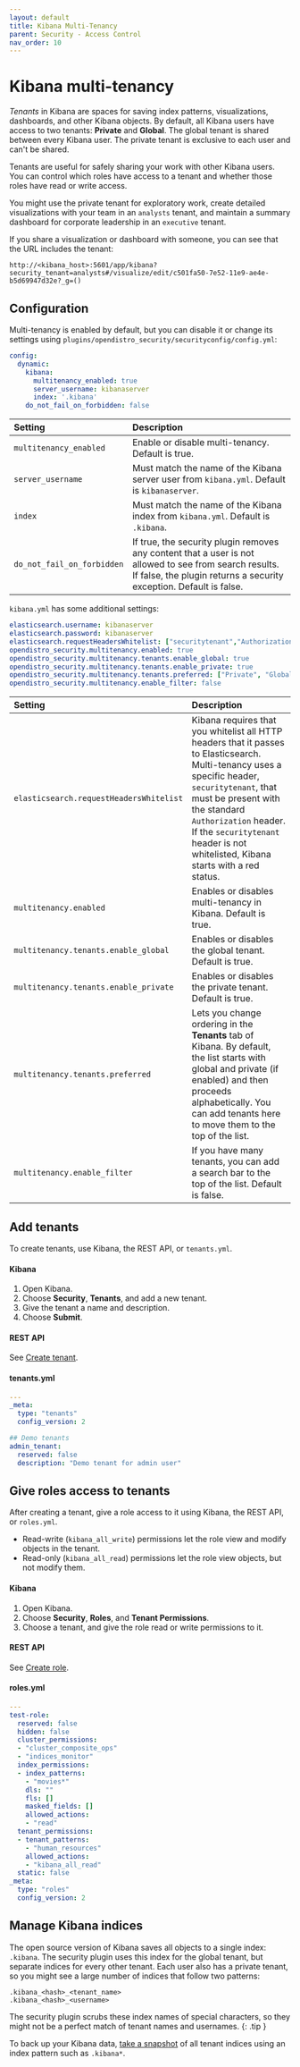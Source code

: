 ```yaml
---
layout: default
title: Kibana Multi-Tenancy
parent: Security - Access Control
nav_order: 10
---
```


# Kibana multi-tenancy

*Tenants* in Kibana are spaces for saving index patterns, visualizations, dashboards, and other Kibana objects. By default, all Kibana users have access to two tenants: **Private** and **Global**. The global tenant is shared between every Kibana user. The private tenant is exclusive to each user and can't be shared.

Tenants are useful for safely sharing your work with other Kibana users. You can control which roles have access to a tenant and whether those roles have read or write access.

You might use the private tenant for exploratory work, create detailed visualizations with your team in an `analysts` tenant, and maintain a summary dashboard for corporate leadership in an `executive` tenant.

If you share a visualization or dashboard with someone, you can see that the URL includes the tenant:

```
http://<kibana_host>:5601/app/kibana?security_tenant=analysts#/visualize/edit/c501fa50-7e52-11e9-ae4e-b5d69947d32e?_g=()
```


## Configuration

Multi-tenancy is enabled by default, but you can disable it or change its settings using `plugins/opendistro_security/securityconfig/config.yml`:

```yml
config:
  dynamic:
    kibana:
      multitenancy_enabled: true
      server_username: kibanaserver
      index: '.kibana'
    do_not_fail_on_forbidden: false
```

Setting | Description
:--- | :---
`multitenancy_enabled` | Enable or disable multi-tenancy. Default is true.
`server_username` | Must match the name of the Kibana server user from `kibana.yml`. Default is `kibanaserver`.
`index` | Must match the name of the Kibana index from `kibana.yml`. Default is `.kibana`.
`do_not_fail_on_forbidden` | If true, the security plugin removes any content that a user is not allowed to see from search results. If false, the plugin returns a security exception. Default is false.

`kibana.yml` has some additional settings:

```yml
elasticsearch.username: kibanaserver
elasticsearch.password: kibanaserver
elasticsearch.requestHeadersWhitelist: ["securitytenant","Authorization"]
opendistro_security.multitenancy.enabled: true
opendistro_security.multitenancy.tenants.enable_global: true
opendistro_security.multitenancy.tenants.enable_private: true
opendistro_security.multitenancy.tenants.preferred: ["Private", "Global"]
opendistro_security.multitenancy.enable_filter: false
```

Setting | Description
:--- | :---
`elasticsearch.requestHeadersWhitelist` | Kibana requires that you whitelist all HTTP headers that it passes to Elasticsearch. Multi-tenancy uses a specific header, `securitytenant`, that must be present with the standard `Authorization` header. If the `securitytenant` header is not whitelisted, Kibana starts with a red status.
`multitenancy.enabled` | Enables or disables multi-tenancy in Kibana. Default is true.
`multitenancy.tenants.enable_global` | Enables or disables the global tenant. Default is true.
`multitenancy.tenants.enable_private` | Enables or disables the private tenant. Default is true.
`multitenancy.tenants.preferred` | Lets you change ordering in the **Tenants** tab of Kibana. By default, the list starts with global and private (if enabled) and then proceeds alphabetically. You can add tenants here to move them to the top of the list.
`multitenancy.enable_filter` | If you have many tenants, you can add a search bar to the top of the list. Default is false.


## Add tenants

To create tenants, use Kibana, the REST API, or `tenants.yml`.


#### Kibana

1. Open Kibana.
1. Choose **Security**, **Tenants**, and add a new tenant.
1. Give the tenant a name and description.
1. Choose **Submit**.


#### REST API

See [Create tenant](../api/#create-tenant).


#### tenants.yml

```yml
---
_meta:
  type: "tenants"
  config_version: 2

## Demo tenants
admin_tenant:
  reserved: false
  description: "Demo tenant for admin user"
```

## Give roles access to tenants

After creating a tenant, give a role access to it using Kibana, the REST API, or `roles.yml`.

- Read-write (`kibana_all_write`) permissions let the role view and modify objects in the tenant.
- Read-only (`kibana_all_read`) permissions let the role view objects, but not modify them.


#### Kibana

1. Open Kibana.
1. Choose **Security**, **Roles**, and **Tenant Permissions**.
1. Choose a tenant, and give the role read or write permissions to it.


#### REST API

See [Create role](../API/#create-role).


#### roles.yml

```yml
---
test-role:
  reserved: false
  hidden: false
  cluster_permissions:
  - "cluster_composite_ops"
  - "indices_monitor"
  index_permissions:
  - index_patterns:
    - "movies*"
    dls: ""
    fls: []
    masked_fields: []
    allowed_actions:
    - "read"
  tenant_permissions:
  - tenant_patterns:
    - "human_resources"
    allowed_actions:
    - "kibana_all_read"
  static: false
_meta:
  type: "roles"
  config_version: 2
```


## Manage Kibana indices

The open source version of Kibana saves all objects to a single index: `.kibana`. The security plugin uses this index for the global tenant, but separate indices for every other tenant. Each user also has a private tenant, so you might see a large number of indices that follow two patterns:

```
.kibana_<hash>_<tenant_name>
.kibana_<hash>_<username>
```

The security plugin scrubs these index names of special characters, so they might not be a perfect match of tenant names and usernames.
{: .tip }

To back up your Kibana data, [take a snapshot](../../elasticsearch/snapshot-restore/) of all tenant indices using an index pattern such as `.kibana*`.
